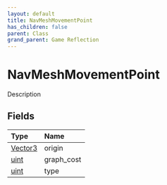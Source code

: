 ```yaml
---
layout: default
title: NavMeshMovementPoint
has_children: false
parent: Class
grand_parent: Game Reflection
---
```

# NavMeshMovementPoint
Description 

## Fields
| Type | Name |
|:-------------|:--------------|
| [Vector3](/game-reflection/classes/vector3.md) | origin |
| [uint](/game-reflection/components/uint.md) | graph_cost |
| [uint](/game-reflection/components/uint.md) | type |
